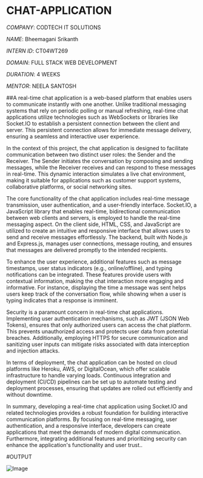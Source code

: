 # CHAT-APPLICATION

*COMPANY*: CODTECH IT SOLUTIONS

*NAME*: Bheemagani Srikanth

*INTERN ID*: CT04WT269

*DOMAIN*: FULL STACK WEB DEVELOPMENT

*DURATION*: 4 WEEKS

*MENTOR*: NEELA SANTOSH

##​A real-time chat application is a web-based platform that enables users to communicate instantly with one another. Unlike traditional messaging systems that rely on periodic polling or manual refreshing, real-time chat applications utilize technologies such as WebSockets or libraries like Socket.IO to establish a persistent connection between the client and server. This persistent connection allows for immediate message delivery, ensuring a seamless and interactive user experience.​

In the context of this project, the chat application is designed to facilitate communication between two distinct user roles: the Sender and the Receiver. The Sender initiates the conversation by composing and sending messages, while the Receiver receives and can respond to these messages in real-time. This dynamic interaction simulates a live chat environment, making it suitable for applications such as customer support systems, collaborative platforms, or social networking sites.​

The core functionality of the chat application includes real-time message transmission, user authentication, and a user-friendly interface. Socket.IO, a JavaScript library that enables real-time, bidirectional communication between web clients and servers, is employed to handle the real-time messaging aspect. On the client side, HTML, CSS, and JavaScript are utilized to create an intuitive and responsive interface that allows users to send and receive messages effortlessly. The backend, built with Node.js and Express.js, manages user connections, message routing, and ensures that messages are delivered promptly to the intended recipients.​

To enhance the user experience, additional features such as message timestamps, user status indicators (e.g., online/offline), and typing notifications can be integrated. These features provide users with contextual information, making the chat interaction more engaging and informative. For instance, displaying the time a message was sent helps users keep track of the conversation flow, while showing when a user is typing indicates that a response is imminent.​

Security is a paramount concern in real-time chat applications. Implementing user authentication mechanisms, such as JWT (JSON Web Tokens), ensures that only authorized users can access the chat platform. This prevents unauthorized access and protects user data from potential breaches. Additionally, employing HTTPS for secure communication and sanitizing user inputs can mitigate risks associated with data interception and injection attacks.​

In terms of deployment, the chat application can be hosted on cloud platforms like Heroku, AWS, or DigitalOcean, which offer scalable infrastructure to handle varying loads. Continuous integration and deployment (CI/CD) pipelines can be set up to automate testing and deployment processes, ensuring that updates are rolled out efficiently and without downtime.​

In summary, developing a real-time chat application using Socket.IO and related technologies provides a robust foundation for building interactive communication platforms. By focusing on real-time messaging, user authentication, and a responsive interface, developers can create applications that meet the demands of modern digital communication. Furthermore, integrating additional features and prioritizing security can enhance the application's functionality and user trust..

#OUTPUT

![Image](https://github.com/user-attachments/assets/c121f286-784a-4403-9ca3-5025301fe1f2)




